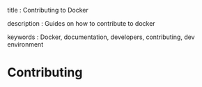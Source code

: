 title
:   Contributing to Docker

description
:   Guides on how to contribute to docker

keywords
:   Docker, documentation, developers, contributing, dev environment

# Contributing
